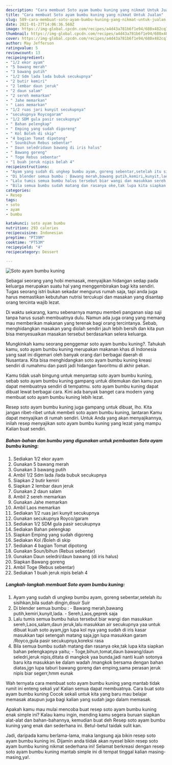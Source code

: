 ```yaml
---
description: "Cara membuat Soto ayam bumbu kuning yang nikmat Untuk Jualan"
title: "Cara membuat Soto ayam bumbu kuning yang nikmat Untuk Jualan"
slug: 589-cara-membuat-soto-ayam-bumbu-kuning-yang-nikmat-untuk-jualan
date: 2021-01-27T14:06:36.568Z
image: https://img-global.cpcdn.com/recipes/a4d43a781b6f1e94/680x482cq70/soto-ayam-bumbu-kuning-foto-resep-utama.jpg
thumbnail: https://img-global.cpcdn.com/recipes/a4d43a781b6f1e94/680x482cq70/soto-ayam-bumbu-kuning-foto-resep-utama.jpg
cover: https://img-global.cpcdn.com/recipes/a4d43a781b6f1e94/680x482cq70/soto-ayam-bumbu-kuning-foto-resep-utama.jpg
author: May Jefferson
ratingvalue: 5
reviewcount: 13
recipeingredient:
- "1/2 ekor ayam"
- "5 bawang merah"
- "3 bawang putih"
- "1/2 Sdm lada lada bubuk secukupnya"
- "2 butir kemiri"
- "2 lembar daun jeruk"
- "2 daun salam"
- "2 sereh memarkan"
- " Jahe memarkan"
- " Laos memarkan"
- "1/2 ruas jari kunyit secukupnya"
- "secukupnya Roycogaram"
- "1/2 SDM gula pasir secukupnya"
- " Bahan pelengkap"
- " Emping yang sudah digoreng"
- " Kol Boleh di skip"
- "4 bagian Tomat dipotong"
- " Sounbihun Rebus sebentar"
- " Daun seledridaun bawang di iris halus"
- " Bawang goreng"
- " Toge Rebus sebentar"
- "1 buah jeruk nipis belah 4"
recipeinstructions:
- "Ayam yang sudah di ungkep bumbu ayam, goreng sebentar,setelah itu sisihkan,bila sudah dingin,disuir Suir"
- "Di blender semua bumbu : Bawang merah,bawang putih,kemiri,kunyit,lada. Sereh,Laos,geprek saja"
- "Lalu tumis semua bumbu halus tersebut biar wangi dan masukkan sereh,Laos,salam,daun jeruk,lalu masukkan air secukupnya yaa untuk dibuat kuah soto ayam,jgn lupa kol nya yang sudah di iris kasar masukkan tapi setengah matang saja,jgn lupa masukkan garam /Royco,gula pasir secukupnya,koreksi rasa"
- "Bila semua bumbu sudah matang dan rasanya oke,tak lupa kita siapkan bahan pelengkapnya yaitu; Toge,bihun,tomat,daun bawang/daun seledri,jeruk nipis,ditata di mangkok yaa bunda,jadi nanti kuah sotonya baru kita masukkan ke dalam wadah /mangkok bersama dengan bahan diatas,jgn lupa taburi bawang goreng dan emping,sama perasan jeruk nipis biar segerr,hmm eunak"
categories:
- Resep
tags:
- soto
- ayam
- bumbu

katakunci: soto ayam bumbu 
nutrition: 293 calories
recipecuisine: Indonesian
preptime: "PT39M"
cooktime: "PT53M"
recipeyield: "4"
recipecategory: Dessert

---
```



![Soto ayam bumbu kuning](https://img-global.cpcdn.com/recipes/a4d43a781b6f1e94/680x482cq70/soto-ayam-bumbu-kuning-foto-resep-utama.jpg)

Sebagai seorang yang hobi memasak, menyajikan hidangan sedap pada keluarga merupakan suatu hal yang menggembirakan bagi kita sendiri. Tugas seorang istri bukan sekadar mengurus rumah saja, tapi anda juga harus memastikan kebutuhan nutrisi tercukupi dan masakan yang disantap orang tercinta wajib lezat.

Di waktu  sekarang, kamu sebenarnya mampu membeli panganan siap saji tanpa harus susah membuatnya dulu. Namun ada juga orang yang memang mau memberikan makanan yang terenak bagi orang tercintanya. Sebab, menghidangkan masakan yang diolah sendiri jauh lebih bersih dan kita pun bisa menyesuaikan masakan tersebut berdasarkan selera keluarga. 



Mungkinkah kamu seorang penggemar soto ayam bumbu kuning?. Tahukah kamu, soto ayam bumbu kuning merupakan makanan khas di Indonesia yang saat ini digemari oleh banyak orang dari berbagai daerah di Nusantara. Kita bisa menghidangkan soto ayam bumbu kuning kreasi sendiri di rumahmu dan pasti jadi hidangan favoritmu di akhir pekan.

Kamu tidak usah bingung untuk menyantap soto ayam bumbu kuning, sebab soto ayam bumbu kuning gampang untuk ditemukan dan kamu pun dapat membuatnya sendiri di tempatmu. soto ayam bumbu kuning dapat dibuat lewat berbagai cara. Kini ada banyak banget cara modern yang membuat soto ayam bumbu kuning lebih lezat.

Resep soto ayam bumbu kuning juga gampang untuk dibuat, lho. Kita jangan ribet-ribet untuk membeli soto ayam bumbu kuning, lantaran Kamu dapat menyajikan di rumah sendiri. Untuk Anda yang akan menyajikannya, inilah resep menyajikan soto ayam bumbu kuning yang lezat yang mampu Kalian buat sendiri.

<!--inarticleads1-->

##### Bahan-bahan dan bumbu yang digunakan untuk pembuatan Soto ayam bumbu kuning:

1. Sediakan 1/2 ekor ayam
1. Gunakan 5 bawang merah
1. Gunakan 3 bawang putih
1. Ambil 1/2 Sdm lada /lada bubuk secukupnya
1. Siapkan 2 butir kemiri
1. Siapkan 2 lembar daun jeruk
1. Gunakan 2 daun salam
1. Ambil 2 sereh memarkan
1. Gunakan  Jahe memarkan
1. Ambil  Laos memarkan
1. Sediakan 1/2 ruas jari kunyit secukupnya
1. Gunakan secukupnya Royco/garam
1. Sediakan 1/2 SDM gula pasir secukupnya
1. Sediakan  Bahan pelengkap
1. Siapkan  Emping yang sudah digoreng
1. Sediakan  Kol /Boleh di skip
1. Sediakan 4 bagian Tomat dipotong
1. Gunakan  Soun/bihun (Rebus sebentar)
1. Gunakan  Daun seledri/daun bawang (di iris halus)
1. Siapkan  Bawang goreng
1. Ambil  Toge (Rebus sebentar)
1. Sediakan 1 buah jeruk nipis belah 4




<!--inarticleads2-->

##### Langkah-langkah membuat Soto ayam bumbu kuning:

1. Ayam yang sudah di ungkep bumbu ayam, goreng sebentar,setelah itu sisihkan,bila sudah dingin,disuir Suir
1. Di blender semua bumbu : - Bawang merah,bawang putih,kemiri,kunyit,lada. - Sereh,Laos,geprek saja
1. Lalu tumis semua bumbu halus tersebut biar wangi dan masukkan sereh,Laos,salam,daun jeruk,lalu masukkan air secukupnya yaa untuk dibuat kuah soto ayam,jgn lupa kol nya yang sudah di iris kasar masukkan tapi setengah matang saja,jgn lupa masukkan garam /Royco,gula pasir secukupnya,koreksi rasa
1. Bila semua bumbu sudah matang dan rasanya oke,tak lupa kita siapkan bahan pelengkapnya yaitu; - Toge,bihun,tomat,daun bawang/daun seledri,jeruk nipis,ditata di mangkok yaa bunda,jadi nanti kuah sotonya baru kita masukkan ke dalam wadah /mangkok bersama dengan bahan diatas,jgn lupa taburi bawang goreng dan emping,sama perasan jeruk nipis biar segerr,hmm eunak




Wah ternyata cara membuat soto ayam bumbu kuning yang mantab tidak rumit ini enteng sekali ya! Kalian semua dapat membuatnya. Cara buat soto ayam bumbu kuning Cocok sekali untuk kita yang baru mau belajar memasak ataupun juga bagi kalian yang sudah jago dalam memasak.

Apakah kamu mau mulai mencoba buat resep soto ayam bumbu kuning enak simple ini? Kalau kamu ingin, mending kamu segera buruan siapkan alat-alat dan bahan-bahannya, kemudian buat deh Resep soto ayam bumbu kuning yang enak dan sederhana ini. Betul-betul taidak sulit kan. 

Jadi, daripada kamu berlama-lama, maka langsung aja bikin resep soto ayam bumbu kuning ini. Dijamin anda tiidak akan nyesel bikin resep soto ayam bumbu kuning nikmat sederhana ini! Selamat berkreasi dengan resep soto ayam bumbu kuning mantab simple ini di tempat tinggal kalian masing-masing,ya!.

